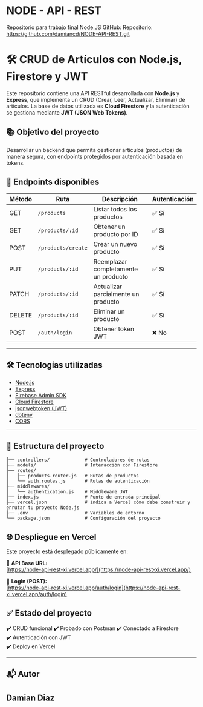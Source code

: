 # NODE - API - REST

Repositorio para trabajo final Node.JS
GitHub: Repositorio: https://github.com/damiancd/NODE-API-REST.git


# 🛠️ CRUD de Artículos con Node.js, Firestore y JWT

Este repositorio contiene una API RESTful desarrollada con **Node.js** y **Express**, que implementa un CRUD (Crear, Leer, Actualizar, Eliminar) de artículos. La base de datos utilizada es **Cloud Firestore** y la autenticación se gestiona mediante **JWT (JSON Web Tokens)**.

## 📚 Objetivo del proyecto

Desarrollar un backend que permita gestionar artículos (productos) de manera segura, con endpoints protegidos por autenticación basada en tokens.

## 🚀 Endpoints disponibles

| Método | Ruta                       | Descripción                          | Autenticación |
|--------|----------------------------|--------------------------------------|----------------|
| GET    | `/products`                | Listar todos los productos           | ✅ Sí          |
| GET    | `/products/:id`            | Obtener un producto por ID           | ✅ Sí          |
| POST   | `/products/create`         | Crear un nuevo producto              | ✅ Sí          |
| PUT    | `/products/:id`            | Reemplazar completamente un producto | ✅ Sí          |
| PATCH  | `/products/:id`            | Actualizar parcialmente un producto  | ✅ Sí          |
| DELETE | `/products/:id`            | Eliminar un producto                 | ✅ Sí          |
| POST   | `/auth/login`              | Obtener token JWT                    | ❌ No          |

---

## 🛠️ Tecnologías utilizadas

- [Node.js](https://nodejs.org/)
- [Express](https://expressjs.com/)
- [Firebase Admin SDK](https://firebase.google.com/docs/admin/setup)
- [Cloud Firestore](https://firebase.google.com/docs/firestore)
- [jsonwebtoken (JWT)](https://github.com/auth0/node-jsonwebtoken)
- [dotenv](https://github.com/motdotla/dotenv)
- [CORS](https://github.com/expressjs/cors)

---

## 📁 Estructura del proyecto

```
├── controllers/             # Controladores de rutas
├── models/                  # Interacción con Firestore
├── routes/
│   ├── products.router.js   # Rutas de productos
│   └── auth.routes.js       # Rutas de autenticación
├── middlewares/
│   └── authentication.js    # Middleware JWT
├── index.js                 # Punto de entrada principal
├── vercel.json              # indica a Vercel cómo debe construir y enrutar tu proyecto Node.js
├── .env                     # Variables de entorno
└── package.json             # Configuración del proyecto
```

## 🌐 Despliegue en Vercel

Este proyecto está desplegado públicamente en:

🔗 **API Base URL:**  
[https://node-api-rest-xi.vercel.app/](https://node-api-rest-xi.vercel.app/)

🔐 **Login (POST):**  
[https://node-api-rest-xi.vercel.app/auth/login](https://node-api-rest-xi.vercel.app/auth/login)



## ✅ Estado del proyecto

✔️ CRUD funcional
✔️ Probado con Postman 
✔️ Conectado a Firestore  
✔️ Autenticación con JWT  
✔️ Deploy en Vercel

---

## 📬 Autor

**Damian Diaz**  
---